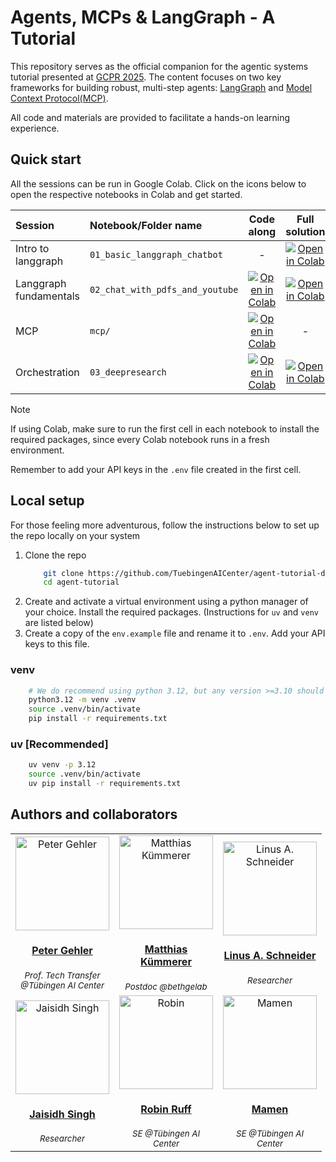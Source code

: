 # Agents, MCPs & LangGraph - A Tutorial

This repository serves as the official companion for the agentic systems tutorial presented at [GCPR 2025][gcpr]. The content focuses on two key frameworks for building robust, multi-step agents: [LangGraph][lg] and [Model Context Protocol(MCP)][mcp]. 

All code and materials are provided to facilitate a hands-on learning experience.



## Quick start
All the sessions can be run in Google Colab. Click on the icons below to open the respective notebooks in Colab and get started.

|Session|Notebook/Folder name|Code along|Full solution|
|:---|:---|:---:|:---:|
|Intro to langgraph| `01_basic_langgraph_chatbot` | - |[![Open in Colab][colab-badge]](https://colab.research.google.com/github/TuebingenAICenter/agent-tutorial/blob/main/01_basic_langgraph_chatbot.ipynb)|
|Langgraph fundamentals| `02_chat_with_pdfs_and_youtube` | [![Open in Colab][colab-badge]](https://colab.research.google.com/github/TuebingenAICenter/agent-tutorial/blob/main/02_chat_with_pdfs_and_youtube_scaffolded.ipynb)| [![Open in Colab][colab-badge]](https://colab.research.google.com/github/TuebingenAICenter/agent-tutorial/blob/main/02_chat_with_pdfs_and_youtube.ipynb)|
|MCP| `mcp/` | [![Open in Colab][colab-badge]](https://colab.research.google.com/github/TuebingenAICenter/agent-tutorial/blob/main/mcp/mcp_colab.ipynb)| - |
|Orchestration| `03_deepresearch` | [![Open in Colab][colab-badge]](https://colab.research.google.com/github/TuebingenAICenter/agent-tutorial/blob/main/03_deepresearch_scaffolded.ipynb)| [![Open in Colab][colab-badge]](https://colab.research.google.com/github/TuebingenAICenter/agent-tutorial/blob/main/03_deepresearch.ipynb)|


> [!NOTE]
> If using Colab, make sure to run the first cell in each notebook to install the required packages, since every Colab notebook runs in a fresh environment.
>
> Remember to add your API keys in the `.env` file created in the first cell.


## Local setup

For those feeling more adventurous, follow the instructions below to set up the repo locally on your system

1. Clone the repo
    ```bash
        git clone https://github.com/TuebingenAICenter/agent-tutorial-dev.git
        cd agent-tutorial
    ```
2. Create and activate a virtual environment using a python manager of your choice. Install the required packages. (Instructions for `uv` and `venv` are listed below)
3. Create a copy of the `env.example` file and rename it to `.env`. Add your API keys to this file.
    


### venv
```bash
    # We do recommend using python 3.12, but any version >=3.10 should work
    python3.12 -m venv .venv
    source .venv/bin/activate
    pip install -r requirements.txt
```
### uv [Recommended]
```bash
    uv venv -p 3.12
    source .venv/bin/activate
    uv pip install -r requirements.txt
```





## Authors and collaborators

<table width="100%">
  <tr>
    <td align="center">
        <div style="width: 150px;">
        <img src="https://tuebingen.ai/fileadmin/_processed_/8/f/csm_Peter-Gehler_7535770367.jpg" alt="Peter Gehler" width="150px;">
        <h4>
            <a href="https://tuebingen.ai">
                Peter Gehler
            </a>
        </h4>
        <sub><i>Prof. Tech Transfer @Tübingen AI Center</i></sub>
        </div>
    </td>
    <td align="center">
        <div style="width: 150px;">
        <img src="https://nc.mlcloud.uni-tuebingen.de/index.php/apps/files_sharing/publicpreview/bybeXfZaGyxJ6nX?file=/&fileId=17890935&x=1920&y=1080&a=true&etag=3af9170c15d4a2e1583ae41d9c3bc366" alt="Matthias Kümmerer" width="150px;">
        <h4>
            <a href="https://bethgelab.org/">
                Matthias Kümmerer
            </a>
        </h4>
        <sub><i>Postdoc @bethgelab</i></sub>
        </div>
    </td>
    <td align="center">
        <div style="width: 150px;">
        <img src="https://avatars.githubusercontent.com/u/97098427?v=4" alt="Linus A. Schneider" width="150px;">
        <h4>
            <a href="https://github.com/shoshinL">
                Linus A. Schneider
            </a>
        </h4>
        <sub><i>Researcher</i></sub>
        </div>
    </td>
  </tr>
  <tr>
    <td align="center">
        <div style="width: 150px;">
        <img src="https://avatars.githubusercontent.com/u/75247817?v=4" alt="Jaisidh Singh" width="150px;">
        <h4>
            <a href="https://github.com/jaisidhsingh">
                Jaisidh Singh
            </a>
        </h4>
        <sub><i>Researcher</i></sub>
        </div>
    </td>
    <td align="center">
        <div style="width: 150px;">
        <img src="https://tuebingen.ai/fileadmin/_processed_/7/a/csm_Robin-Ruff_688b07f0e2.jpg" alt="Robin" width="150px;">
        <h4>
            <a href="https://github.com/robinruff">
            Robin Ruff
            </a>
        </h4>
        <sub><i>SE @Tübingen AI Center</i></sub>
        </div>
    </td>
    <td align="center">
        <div style="width: 150px;">
        <img src="https://tuebingen.ai/fileadmin/_processed_/0/a/csm_Mamen-Thomas-Chembakasseril_596595dc7c.jpg" alt="Mamen" width="150px;">
        <h4>
            <a href="https://github.com/mtc-20">
                Mamen
            </a>
        </h4>
        <sub><i>SE @Tübingen AI Center</i></sub>
        </div>
    </td>
  </tr>
</table>




<!-- TO BE REMOVED -->
<!-- ## Dev resources
- [Google slides: Agents and how to get started with Langgraph ][1]
- [Google Colab: simple chat notebook][2]
- [PDF: OpenAI A practical guide to building agents][3]
- [Repo: Langgraph Deep Research from scratch][4]
    - [Course: ][4A]
- [Repo: Perplexica][5]
- [Repo: HuggingFace Open Deep Research][6]

## TODO
- [ ] License
- [ ] DISCLAIMER
- [ ] API Keys and environment variables
- [ ] Setup instructions and requirements



[1]: https://docs.google.com/presentation/d/1hgG-bZOhD7q1VPcLFIWIKymWp46MFxYbdtn9coP3Q2o/mobilepresent#slide=id.g35ea3d3cc5f_0_17
[2]: https://colab.research.google.com/drive/1U97KmxMIT1EBBLQqSgE3k2KcDQ484JHi?usp=sharing
[3]: https://cdn.openai.com/business-guides-and-resources/a-practical-guide-to-building-agents.pdf
[4]: https://github.com/langchain-ai/deep_research_from_scratch
[5]: https://github.com/ItzCrazyKns/Perplexica
[4A]: https://academy.langchain.com/courses/take/deep-research-with-langgraph/texts/67644896-getting-set-up
[6]: https://github.com/huggingface/smolagents/tree/main/examples/open_deep_research -->

<!-- END OF TO BE REMOVED -->

<!-- LINKS -->
[gcpr]: https://www.dagm-gcpr.de/year/2025/program/
[slides]: ./slides.pdf
[lg]: https://www.langchain.com/langgraph
[mcp]: https://modelcontextprotocol.io/docs/getting-started/intro
[colab-badge]: https://colab.research.google.com/assets/colab-badge.svg